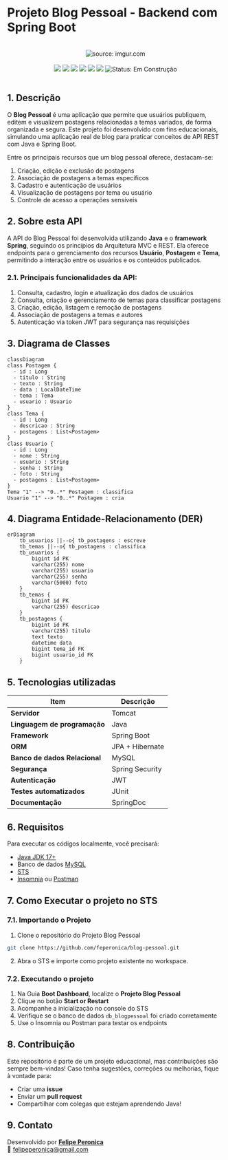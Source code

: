 # Projeto Blog Pessoal - Backend com Spring Boot

<br />

<div align="center">
    <img src="https://i.imgur.com/w8tTOuT.png" title="source: imgur.com" /> 
</div>

<br />

<div align="center">
<img src="https://img.shields.io/github/languages/top/feperonica/blog-pessoal?style=flat-square" />
<img src="https://img.shields.io/github/repo-size/feperonica/blog-pessoal?style=flat-square" />
<img src="https://img.shields.io/github/languages/count/feperonica/blog-pessoal?style=flat-square" />
<img src="https://img.shields.io/github/last-commit/feperonica/blog-pessoal?style=flat-square" />
<img src="https://img.shields.io/github/issues/feperonica/blog-pessoal?style=flat-square" />
<img src="https://img.shields.io/github/issues-pr/feperonica/blog-pessoal?style=flat-square" />
<img src="https://img.shields.io/badge/status-construção-yellow" alt="Status: Em Construção" />
</div>

<br />

## 1. Descrição

O **Blog Pessoal** é uma aplicação que permite que usuários publiquem, editem e visualizem postagens relacionadas a temas variados, de forma organizada e segura. Este projeto foi desenvolvido com fins educacionais, simulando uma aplicação real de blog para praticar conceitos de API REST com Java e Spring Boot.

Entre os principais recursos que um blog pessoal oferece, destacam-se:

1. Criação, edição e exclusão de postagens
2. Associação de postagens a temas específicos
3. Cadastro e autenticação de usuários
4. Visualização de postagens por tema ou usuário
5. Controle de acesso a operações sensíveis

## 2. Sobre esta API

A API do Blog Pessoal foi desenvolvida utilizando **Java** e o **framework Spring**, seguindo os princípios da Arquitetura MVC e REST. Ela oferece endpoints para o gerenciamento dos recursos **Usuário**, **Postagem** e **Tema**, permitindo a interação entre os usuários e os conteúdos publicados.

### 2.1. Principais funcionalidades da API:

1. Consulta, cadastro, login e atualização dos dados de usuários
2. Consulta, criação e gerenciamento de temas para classificar postagens
3. Criação, edição, listagem e remoção de postagens
4. Associação de postagens a temas e autores
5. Autenticação via token JWT para segurança nas requisições

## 3. Diagrama de Classes

```mermaid
classDiagram
class Postagem {
  - id : Long
  - titulo : String
  - texto : String
  - data : LocalDateTime
  - tema : Tema
  - usuario : Usuario
}
class Tema {
  - id : Long
  - descricao : String
  - postagens : List<Postagem>
}
class Usuario {
  - id : Long
  - nome : String
  - usuario : String
  - senha : String
  - foto : String
  - postagens : List<Postagem>
}
Tema "1" --> "0..*" Postagem : classifica
Usuario "1" --> "0..*" Postagem : cria
```

## 4. Diagrama Entidade-Relacionamento (DER)

```mermaid
erDiagram
    tb_usuarios ||--o{ tb_postagens : escreve
    tb_temas ||--o{ tb_postagens : classifica
    tb_usuarios {
        bigint id PK
        varchar(255) nome
        varchar(255) usuario
        varchar(255) senha
        varchar(5000) foto
    }
    tb_temas {
        bigint id PK
        varchar(255) descricao
    }
    tb_postagens {
        bigint id PK
        varchar(255) titulo
        text texto
        datetime data
        bigint tema_id FK
        bigint usuario_id FK
    }
```

## 5. Tecnologias utilizadas

| Item                          | Descrição       |
| ----------------------------- | --------------- |
| **Servidor**                  | Tomcat          |
| **Linguagem de programação**  | Java            |
| **Framework**                 | Spring Boot     |
| **ORM**                       | JPA + Hibernate |
| **Banco de dados Relacional** | MySQL           |
| **Segurança**                 | Spring Security |
| **Autenticação**              | JWT             |
| **Testes automatizados**      | JUnit           |
| **Documentação**              | SpringDoc       |

## 6. Requisitos

Para executar os códigos localmente, você precisará:

- [Java JDK 17+](https://www.oracle.com/java/technologies/javase/jdk17-archive-downloads.html)
- Banco de dados [MySQL](https://dev.mysql.com/downloads/)
- [STS](https://spring.io/tools)
- [Insomnia](https://insomnia.rest/download) ou [Postman](https://www.postman.com/)

## 7. Como Executar o projeto no STS

### 7.1. Importando o Projeto

1. Clone o repositório do Projeto Blog Pessoal

```bash
git clone https://github.com/feperonica/blog-pessoal.git
```

2. Abra o STS e importe como projeto existente no workspace.

### 7.2. Executando o projeto

1. Na Guia **Boot Dashboard**, localize o **Projeto Blog Pessoal**
2. Clique no botão **Start or Restart**
3. Acompanhe a inicialização no console do STS
4. Verifique se o banco de dados `db_blogpessoal` foi criado corretamente
5. Use o Insomnia ou Postman para testar os endpoints

## 8. Contribuição

Este repositório é parte de um projeto educacional, mas contribuições são sempre bem-vindas! Caso tenha sugestões, correções ou melhorias, fique à vontade para:

- Criar uma **issue**
- Enviar um **pull request**
- Compartilhar com colegas que estejam aprendendo Java!

##  9. Contato

Desenvolvido por [**Felipe Peronica**](https://github.com/feperonica)  
📧 felipeperonica@gmail.com
